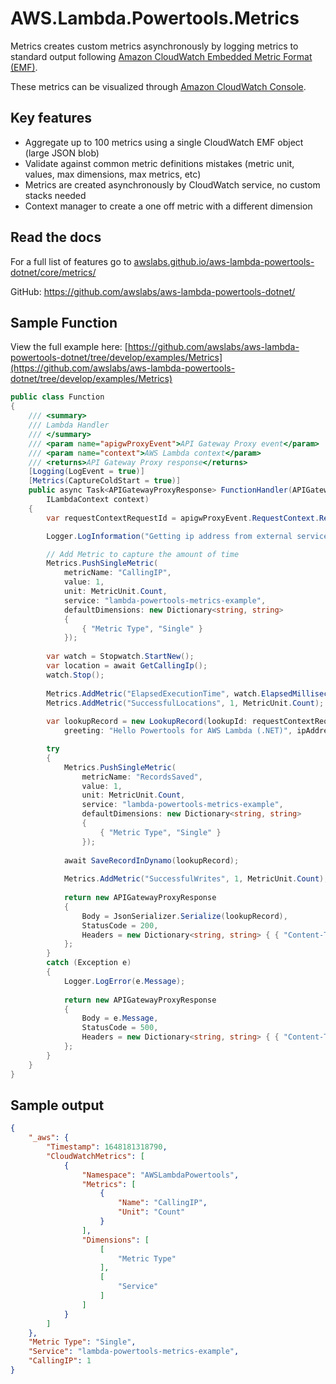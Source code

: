 # AWS.Lambda.Powertools.Metrics

Metrics creates custom metrics asynchronously by logging metrics to standard output following [Amazon CloudWatch Embedded Metric Format (EMF)](https://docs.aws.amazon.com/AmazonCloudWatch/latest/monitoring/CloudWatch_Embedded_Metric_Format.html).

These metrics can be visualized through [Amazon CloudWatch Console](https://aws.amazon.com/cloudwatch/).

## Key features

* Aggregate up to 100 metrics using a single CloudWatch EMF object (large JSON blob)
* Validate against common metric definitions mistakes (metric unit, values, max dimensions, max metrics, etc)
* Metrics are created asynchronously by CloudWatch service, no custom stacks needed
* Context manager to create a one off metric with a different dimension

## Read the docs

For a full list of features go to [awslabs.github.io/aws-lambda-powertools-dotnet/core/metrics/](awslabs.github.io/aws-lambda-powertools-dotnet/core/metrics/)

GitHub: https://github.com/awslabs/aws-lambda-powertools-dotnet/

## Sample Function

View the full example here: [https://github.com/awslabs/aws-lambda-powertools-dotnet/tree/develop/examples/Metrics](https://github.com/awslabs/aws-lambda-powertools-dotnet/tree/develop/examples/Metrics)

```csharp
public class Function
{
    /// <summary>
    /// Lambda Handler
    /// </summary>
    /// <param name="apigwProxyEvent">API Gateway Proxy event</param>
    /// <param name="context">AWS Lambda context</param>
    /// <returns>API Gateway Proxy response</returns>
    [Logging(LogEvent = true)]
    [Metrics(CaptureColdStart = true)]
    public async Task<APIGatewayProxyResponse> FunctionHandler(APIGatewayProxyRequest apigwProxyEvent,
        ILambdaContext context)
    {
        var requestContextRequestId = apigwProxyEvent.RequestContext.RequestId;

        Logger.LogInformation("Getting ip address from external service");

        // Add Metric to capture the amount of time 
        Metrics.PushSingleMetric(
            metricName: "CallingIP",
            value: 1,
            unit: MetricUnit.Count,
            service: "lambda-powertools-metrics-example",
            defaultDimensions: new Dictionary<string, string>
            {
                { "Metric Type", "Single" }
            });
        
        var watch = Stopwatch.StartNew();
        var location = await GetCallingIp();
        watch.Stop();
        
        Metrics.AddMetric("ElapsedExecutionTime", watch.ElapsedMilliseconds, MetricUnit.Milliseconds);
        Metrics.AddMetric("SuccessfulLocations", 1, MetricUnit.Count);
        
        var lookupRecord = new LookupRecord(lookupId: requestContextRequestId,
            greeting: "Hello Powertools for AWS Lambda (.NET)", ipAddress: location);

        try
        {
            Metrics.PushSingleMetric(
                metricName: "RecordsSaved",
                value: 1,
                unit: MetricUnit.Count,
                service: "lambda-powertools-metrics-example",
                defaultDimensions: new Dictionary<string, string>
                {
                    { "Metric Type", "Single" }
                });
            
            await SaveRecordInDynamo(lookupRecord);
            
            Metrics.AddMetric("SuccessfulWrites", 1, MetricUnit.Count);
            
            return new APIGatewayProxyResponse
            {
                Body = JsonSerializer.Serialize(lookupRecord),
                StatusCode = 200,
                Headers = new Dictionary<string, string> { { "Content-Type", "application/json" } }
            };
        }
        catch (Exception e)
        {
            Logger.LogError(e.Message);
            
            return new APIGatewayProxyResponse
            {
                Body = e.Message,
                StatusCode = 500,
                Headers = new Dictionary<string, string> { { "Content-Type", "application/json" } }
            };
        }
    }
}
```

## Sample output

```json
{
    "_aws": {
        "Timestamp": 1648181318790,
        "CloudWatchMetrics": [
            {
                "Namespace": "AWSLambdaPowertools",
                "Metrics": [
                    {
                        "Name": "CallingIP",
                        "Unit": "Count"
                    }
                ],
                "Dimensions": [
                    [
                        "Metric Type"
                    ],
                    [
                        "Service"
                    ]
                ]
            }
        ]
    },
    "Metric Type": "Single",
    "Service": "lambda-powertools-metrics-example",
    "CallingIP": 1
}
```
